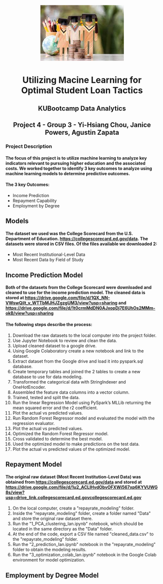 # <Center> ![Alt text](images.jpg)

# <Center> Utilizing Macine Learning for Optimal Student Loan Tactics

## <Center>KUBootcamp Data Analytics

## <Center>Project 4 - Group 3 - Yi-Hsiang Chou, Janice Powers, Agustin Zapata

### Project Description

#### The focus of this project is to utilize machine learning to analyze key indicators relevant to pursuing higher education and the associated costs. We worked together to identify 3 key outcomes to analyze using machine learning models to determine predictive outcomes.

#### The 3 key Outcomes:

- Income Prediction
- Repayment Capability
- Employment by Degree

## Models

#### The dataset we used was the College Scorecard from the U.S. Department of Education. https://collegescorecard.ed.gov/data. The datasets were stored in CSV files. Of the files available we downloaded 2:

- Most Recent Institutional-Level Data
- Most Recent Data by Field of Study

## Income Prediction Model

#### Both of the datasets from the College Scorecard were downloaded and cleaned to use for the income prediction model. The cleaned data is stored at https://drive.google.com/file/d/1QX_NN-VWswQilt_v_WTTbMJHJZgzgUM3/view?usp=sharing and https://drive.google.com/file/d/1t0crmMdDN0AJxopDj7E6UhOs2MMm-okB/view?usp=sharing

#### The following steps describe the process:

1. Download the raw datasets to the local computer into the project folder.
2. Use Jupyter Notebook to review and clean the data.
3. Upload cleaned dataset to a google drive.
4. Using Google Colaboratory create a new notebook and link to the dataset.
5. Extract dataset from the Google drive and load it into pyspark.sql database.
6. Create temporary tables and joined the 2 tables to create a new database to use for data modeling.
7. Transformed the categorical data with StringIndexer and OneHotEncoder.
8. Assembled the feature data columns into a vector column.
9. Trained, tested and split the data.
10. Run the linear Regression Model using PySpark’s MLLib returning the mean squared error and the r2 coefficient.
11. Plot the actual vs predicted values.
12. Run Random Forest Regressor model and evaluated the model with the regression evaluator.
13. Plot the actual vs predicted values.
14. Optimized the Random Forest Regressor model.
15. Cross validated to determine the best model.
16. Used the optimized model to make predictions on the test data.
17. Plot the actual vs predicted values of the optimized model.

## Repayment Model

#### The original raw dataset (Most Recent Institution-Level Data) was obtained from https://collegescorecard.ed.gov/data and stored at https://drive.google.com/file/d/1u2_ACLlHvdObvOFXWi567xp6KYVUWG8s/view?usp=drive_link.collegescorecard.ed.govcollegescorecard.ed.gov

1. On the local computer, create a "repayrate_modeling" folder.
2. Inside the "repayrate_modeling" folder, create a folder named "Data" and store the original raw dataset there.
3. Run the "1_PCA_clustering_Ian.ipynb" notebook, which should be located in the same directory as the "Data" folder.
4. At the end of the code, export a CSV file named "cleaned_data.csv" to the "repayrate_modeling" folder.
5. Run the "2_prediction_Ian.ipynb" notebook in the "repayrate_modeling" folder to obtain the modeling results.
6. Run the "3_optimization_colab_Ian.ipynb" notebook in the Google Colab environment for model optimization.

## Employment by Degree Model
